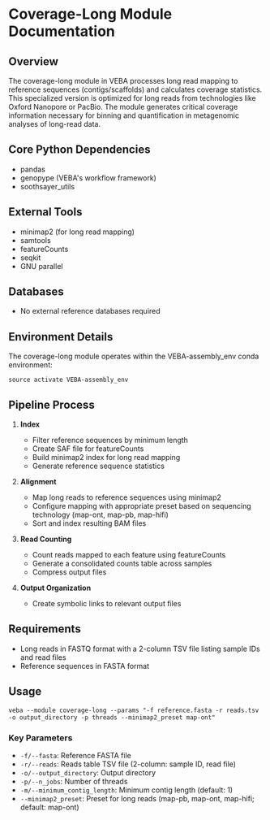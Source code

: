 # Coverage-Long Module Documentation

## Overview
The coverage-long module in VEBA processes long read mapping to reference sequences (contigs/scaffolds) and calculates coverage statistics. This specialized version is optimized for long reads from technologies like Oxford Nanopore or PacBio. The module generates critical coverage information necessary for binning and quantification in metagenomic analyses of long-read data.

## Core Python Dependencies
- pandas
- genopype (VEBA's workflow framework)
- soothsayer_utils

## External Tools
- minimap2 (for long read mapping)
- samtools
- featureCounts
- seqkit
- GNU parallel

## Databases
- No external reference databases required

## Environment Details
The coverage-long module operates within the VEBA-assembly_env conda environment:
```
source activate VEBA-assembly_env
```

## Pipeline Process
1. **Index**
   - Filter reference sequences by minimum length
   - Create SAF file for featureCounts
   - Build minimap2 index for long read mapping
   - Generate reference sequence statistics

2. **Alignment**
   - Map long reads to reference sequences using minimap2
   - Configure mapping with appropriate preset based on sequencing technology (map-ont, map-pb, map-hifi)
   - Sort and index resulting BAM files

3. **Read Counting**
   - Count reads mapped to each feature using featureCounts
   - Generate a consolidated counts table across samples
   - Compress output files

4. **Output Organization**
   - Create symbolic links to relevant output files

## Requirements
- Long reads in FASTQ format with a 2-column TSV file listing sample IDs and read files
- Reference sequences in FASTA format

## Usage
```
veba --module coverage-long --params "-f reference.fasta -r reads.tsv -o output_directory -p threads --minimap2_preset map-ont"
```

### Key Parameters
- `-f/--fasta`: Reference FASTA file
- `-r/--reads`: Reads table TSV file (2-column: sample ID, read file)
- `-o/--output_directory`: Output directory
- `-p/--n_jobs`: Number of threads
- `-m/--minimum_contig_length`: Minimum contig length (default: 1)
- `--minimap2_preset`: Preset for long reads (map-pb, map-ont, map-hifi; default: map-ont)